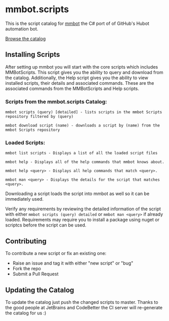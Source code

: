 mmbot.scripts
=============

This is the script catalog for [mmbot](https://github.com/mmbot/mmbot) the C# port of of GitHub's Hubot automation bot. 

[Browse the catalog](http://mmbot.github.io/mmbot.scripts/catalog.html)

## Installing Scripts
After setting up mmbot you will start with the core scripts which includes MMBotScripts.  This script gives you the ability to query and download from the catalog.  Additionally, the Help script gives you the ability to view installed scripts, their details and associated commands.  These are the associated commands from the MMBotScripts and Help scripts.

### Scripts from the mmbot.scripts Catalog:
`mmbot scripts (query) [detailed] - lists scripts in the mmbot Scripts repository filtered by (query)`

`mmbot download script (name) - downloads a script by (name) from the mmbot Scripts repository`

### Loaded Scripts:
`mmbot list scripts - Displays a list of all the loaded script files`

`mmbot help - Displays all of the help commands that mmbot knows about.`

`mmbot help <query> - Displays all help commands that match <query>.`

`mmbot man <query> - Displays the details for the script that matches <query>.`

Downloading a script loads the script into mmbot as well so it can be immediately used.

Verify any requirements by reviewing the detailed information of the script with either `mmbot scripts (query) detailed` or `mmbot man <query>` if already loaded.  Requirements may require you to install a package using nuget or scriptcs before the script can be used.

## Contributing
To contribute a new script or fix an existing one:
* Raise an issue and tag it with either "new script" or "bug"
* Fork the repo
* Submit a Pull Request

## Updating the Catalog
To update the catalog just push the changed scripts to master. Thanks to the good people at JetBrains and CodeBetter the CI server will re-generate the catalog for us :)